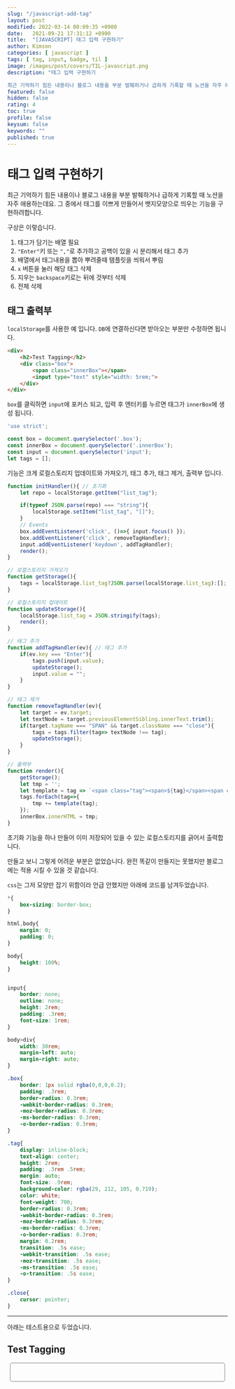 ```yaml
---
slug: "/javascript-add-tag"
layout: post
modified: 2022-03-14 00:09:35 +0900
date:   2021-09-21 17:31:12 +0900
title:  "[JAVASCRIPT] 태그 입력 구현하기"
author: Kimson
categories: [ javascript ]
tags: [ tag, input, badge, til ]
image: /images/post/covers/TIL-javascript.png
description: "태그 입력 구현하기

최근 기억하기 힘든 내용이나 블로그 내용을 부분 발췌하거나 급하게 기록할 때 노션을 자주 애용하는데요. 그 중에서 태그를 이쁘게 만들어서 뱃지모양으로 띄우는 기능을 구현하려합니다."
featured: false
hidden: false
rating: 4
toc: true
profile: false
keysum: false
keywords: ""
published: true
---
```


# 태그 입력 구현하기

최근 기억하기 힘든 내용이나 블로그 내용을 부분 발췌하거나 급하게 기록할 때 노션을 자주 애용하는데요. 그 중에서 태그를 이쁘게 만들어서 뱃지모양으로 띄우는 기능을 구현하려합니다.

구상은 이렇습니다.

1. 태그가 담기는 배열 필요
2. `"Enter"`키 또는 `","`로 추가하고 공백이 있을 시 분리해서 태그 추가
3. 배열에서 태그내용을 뽑아 뿌려줄때 템플릿을 씌워서 뿌림
4. `x` 버튼을 눌러 해당 태그 삭제
5. 지우는 `backspace`키로는 뒤에 것부터 삭제
6. 전체 삭제

## 태그 출력부

`localStorage`를 사용한 예 입니다. `DB`에 연결하신다면 받아오는 부분만 수정하면 됩니다.

```html
<div>
    <h2>Test Tagging</h2>
    <div class="box">
        <span class="innerBox"></span>
        <input type="text" style="width: 5rem;">
    </div>
</div>
```

`box`를 클릭하면 `input`에 포커스 되고, 입력 후 엔터키를 누르면 태그가 `innerBox`에 생성 됩니다.

```javascript
'use strict';

const box = document.querySelector('.box');
const innerBox = document.querySelector('.innerBox');
const input = document.querySelector('input');
let tags = [];
```

기능은 크게 로컬스토리지 업데이트와 가져오기, 태그 추가, 태그 제거, 출력부 입니다.

```javascript
function initHandler(){ // 초기화
    let repo = localStorage.getItem("list_tag");

    if(typeof JSON.parse(repo) === "string"){
        localStorage.setItem("list_tag", "[]");
    }
    // Events
    box.addEventListener('click', ()=>{ input.focus() });
    box.addEventListener('click', removeTagHandler);
    input.addEventListener('keydown', addTagHandler);
    render();
}

// 로컬스토리지 가져오기
function getStorage(){
    tags = localStorage.list_tag?JSON.parse(localStorage.list_tag):[];
}

// 로컬스토리지 업데이트
function updateStorage(){
    localStorage.list_tag = JSON.stringify(tags);
    render();
}

// 태그 추가
function addTagHandler(ev){ // 태그 추가
    if(ev.key === "Enter"){
        tags.push(input.value);
        updateStorage();
        input.value = "";
    }
}

// 태그 제거
function removeTagHandler(ev){
    let target = ev.target;
    let textNode = target.previousElementSibling.innerText.trim();
    if(target.tagName === "SPAN" && target.className === "close"){
        tags = tags.filter(tag=> textNode !== tag);
        updateStorage();
    }
}

// 출력부
function render(){
    getStorage();
    let tmp = '';
    let template = tag => `<span class="tag"><span>${tag}</span><span class="close">&times;</span></span>`;
    tags.forEach(tag=>{
        tmp += template(tag);
    });
    innerBox.innerHTML = tmp;
}
```

초기화 기능을 하나 만들어 이미 저장되어 있을 수 있는 로컬스토리지를 긁어서 출력합니다.

만들고 보니 그렇게 어려운 부분은 없었습니다. 완전 똑같이 만들지는 못했지만 블로그에는 적용 시킬 수 있을 것 같습니다.

`css`는 그저 모양만 잡기 위함이라 언급 안했지만 아래에 코드를 남겨두었습니다.

```css
*{
    box-sizing: border-box;
}

html,body{
    margin: 0;
    padding: 0;
}

body{
    height: 100%;
}


input{
    border: none;
    outline: none;
    height: 2rem;
    padding: .3rem;
    font-size: 1rem;
}

body>div{
    width: 30rem;
    margin-left: auto;
    margin-right: auto;
}

.box{
    border: 1px solid rgba(0,0,0,0.2);
    padding: .3rem;
    border-radius: 0.3rem;
    -webkit-border-radius: 0.3rem;
    -moz-border-radius: 0.3rem;
    -ms-border-radius: 0.3rem;
    -o-border-radius: 0.3rem;
}

.tag{
    display: inline-block;
    text-align: center;
    height: 2rem;
    padding: .3rem .5rem;
    margin: auto;
    font-size: .9rem;
    background-color: rgba(29, 212, 105, 0.719);
    color: white;
    font-weight: 700;
    border-radius: 0.3rem;
    -webkit-border-radius: 0.3rem;
    -moz-border-radius: 0.3rem;
    -ms-border-radius: 0.3rem;
    -o-border-radius: 0.3rem;
    margin: 0.2rem;
    transition: .5s ease;
    -webkit-transition: .5s ease;
    -moz-transition: .5s ease;
    -ms-transition: .5s ease;
    -o-transition: .5s ease;
}

.close{
    cursor: pointer;
}
```

-----

아래는 테스트용으로 두었습니다.

<style>
.testCase input{
    border: none;
    outline: none;
    height: 2rem;
    padding: .3rem;
    font-size: 1rem;
    background-color: transparent;
}

.testCase>div{
    width: 30rem;
    margin-left: auto;
    margin-right: auto;
}

.testCase .box{
    border: 1px solid rgba(0,0,0,0.5);
    padding: .3rem;
    border-radius: 0.3rem;
    -webkit-border-radius: 0.3rem;
    -moz-border-radius: 0.3rem;
    -ms-border-radius: 0.3rem;
    -o-border-radius: 0.3rem;
}

.testCase .tag{
    display: inline-block;
    text-align: center;
    height: 2rem;
    padding: .3rem .5rem;
    margin: auto;
    font-size: .9rem;
    background-color: rgba(29, 212, 105, 0.719);
    color: white;
    font-weight: 700;
    border-radius: 0.3rem;
    -webkit-border-radius: 0.3rem;
    -moz-border-radius: 0.3rem;
    -ms-border-radius: 0.3rem;
    -o-border-radius: 0.3rem;
    margin: 0.2rem;
    transition: .5s ease;
    -webkit-transition: .5s ease;
    -moz-transition: .5s ease;
    -ms-transition: .5s ease;
    -o-transition: .5s ease;
}

.testCase .close{
    cursor: pointer;
}
</style>

<div class="testCase">
    <h2>Test Tagging</h2>
    <div class="box">
        <span class="innerBox"></span>
        <input type="text" style="width: 5rem;">
    </div>
</div>

<script type="text/javascript">
const box = document.querySelector('.testCase .box');
const innerBox = document.querySelector('.testCase .innerBox');
const input = document.querySelector('.testCase input');
let tags = null;
initHandler();

function initHandler(){ // 초기화
    let repo = localStorage.tagsList;

    if(repo == ''){
        localStorage.tagsList = `["테스트", "해보세요", "저장은됩니다", "다만", "이블로그는", "개발자도구가", "금지되어있습니다"]`;
    } else if(repo == '[]'){
        localStorage.tagsList = `["테스트", "해보세요", "저장은됩니다", "다만", "이블로그는", "개발자도구가", "금지되어있습니다"]`;
    }
    // Events
    box.addEventListener('click', ()=>{ input.focus() });
    box.addEventListener('click', removeTagHandler);
    input.addEventListener('keydown', addTagHandler);
    input.addEventListener('keydown', removeLastTagHandler);
    render();
}

// 로컬스토리지 가져오기
function getStorage(){
    tags = localStorage.tagsList?JSON.parse(localStorage.tagsList):[];
}

// 로컬스토리지 업데이트
function updateStorage(){
    localStorage.tagsList = JSON.stringify(tags);
    render();
}

// 태그 추가
function addTagHandler(ev){ // 태그 추가
    if(ev.key === "Enter"){
        let sp = input.value.split(' ');
        sp.forEach(tag=>{
            if(tag.length>0){
                tags.push(tag);
            }
        })
        updateStorage();
        input.value = "";
    }
}

// 태그 제거
function removeTagHandler(ev){
    let target = ev.target;
    if(target.tagName === "SPAN" && target.className === "close"){
        let textNode = target.previousElementSibling.innerText.trim();
        tags = tags.filter(tag=> textNode !== tag);
        updateStorage();
    }
}

function removeLastTagHandler(ev){
    let target = ev.target;
    if(ev.key === 'Backspace' && target.value.length == 0){
        tags.pop();
        updateStorage();
    }
}

// 출력부
function render(){
    getStorage();
    let tmp = '';
    let template = tag => `<span class="tag"><span>${tag}</span><span class="close">&times;</span></span>`;
    tags.forEach(tag=>{
        tmp += template(tag);
    });
    innerBox.innerHTML = tmp;
}
</script>